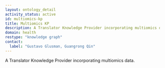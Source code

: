 ```yaml
---
layout: ontology_detail
activity_status: active
id: multiomics-kp
title: Multiomics KP
description: A Translator Knowledge Provider incorporating multiomics data.
domain: health
restype: "knowledge graph"
contact:
  label: "Gustavo Glusman, Guangrong Qin"
---
```


A Translator Knowledge Provider incorporating multiomics data.
